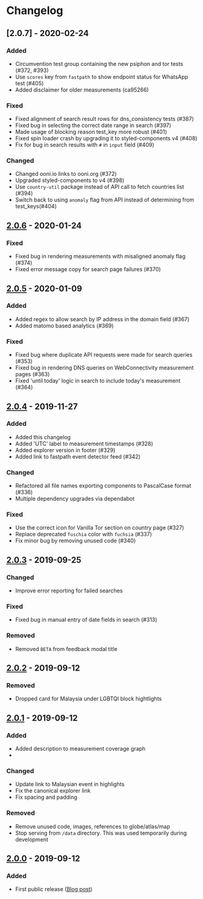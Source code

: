 # Changelog

## [2.0.7] - 2020-02-24

### Added
- Circumvention test group containing the new psiphon and tor tests (#372, #393)
- Use `scores` key from `fastpath` to show endpoint status for WhatsApp test (#405)
- Added disclaimer for older measurements (ca95266)

### Fixed
- Fixed alignment of search result rows for dns_consistency tests (#387)
- Fixed bug in selecting the correct date range in search (#397)
- Made usage of blocking reason test_key more robust (#401)
- Fixed spin loader crash by upgrading it to styled-components v4 (#408)
- Fix for bug in search results with `#` in `input` field (#409)

### Changed
- Changed ooni.io links to ooni.org (#372)
- Upgraded styled-components to v4 (#398)
- Use `country-util` package instead of API call to fetch countries list (#394)
- Switch back to using `anomaly` flag from API instead of determining from test_keys(#404)

## [2.0.6] - 2020-01-24

### Fixed
- Fixed bug in rendering measurements with misaligned anomaly flag (#374)
- Fixed error message copy for search page failures (#370)

## [2.0.5] - 2020-01-09

### Added
- Added regex to allow search by IP address in the domain field (#367)
- Added matomo based analytics (#369)

### Fixed
- Fixed bug where duplicate API requests were made for search queries (#353)
- Fixed bug in rendering DNS queries on WebConnectivity measurement pages (#363)
- Fixed 'until today' logic in search to include today's measurement (#364)

## [2.0.4] - 2019-11-27

### Added
- Added this changelog
- Added 'UTC' label to measurement timestamps (#328)
- Added explorer version in footer (#329)
- Added link to fastpath event detector feed (#342)

### Changed
- Refactored all file names exporting components to PascalCase format (#336)
- Multiple dependency upgrades via dependabot

### Fixed
- Use the correct icon for Vanilla Tor section on country page (#327)
- Replace deprecated `fuschia` color with `fuchsia` (#337)
- Fix minor bug by removing unused code (#340)

## [2.0.3] - 2019-09-25

### Changed
- Improve error reporting for failed searches

### Fixed
- Fixed bug in manual entry of date fields in search (#313)

### Removed
- Removed `BETA` from feedback modal title

## [2.0.2] - 2019-09-12

### Removed
- Dropped card for Malaysia under LGBTQI block hightlights

## [2.0.1] - 2019-09-12

### Added
- Added description to measurement coverage graph
-

### Changed
- Update link to Malaysian event in highlights
- Fix the canonical explorer link
- Fix spacing and padding

### Removed
- Remove unused code, images, references to globe/atlas/map
- Stop serving from `/data` directory. This was used temporarily during development

## [2.0.0] - 2019-09-12

### Added
- First public release ([Blog post](https://ooni.org/post/next-generation-ooni-explorer/))

[2.0.6]: (https://github.com/ooni/explorer/compare/v2.0.5...v2.0.6)
[2.0.5]: (https://github.com/ooni/explorer/compare/v2.0.4...v2.0.5)
[2.0.4]: (https://github.com/ooni/explorer/compare/v2.0.3...v2.0.4)
[2.0.3]: (https://github.com/ooni/explorer/compare/v2.0.2...v2.0.3)
[2.0.2]: (https://github.com/ooni/explorer/compare/v2.0.1...v2.0.2)
[2.0.1]: (https://github.com/ooni/explorer/compare/v2.0.0...v2.0.1)
[2.0.0]: (https://github.com/ooni/explorer/releases/tag/v2.0.0)
